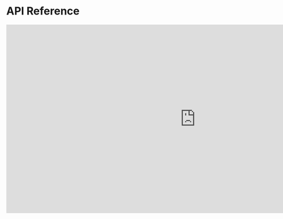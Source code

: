 # API Reference

<iframe style="height: 500px; width: 1000px; border: none;" src="https://quadridoc.z6.web.core.windows.net/#/apiref?openapi=https://petstore.swagger.io/v2/swagger.json"></iframe>
